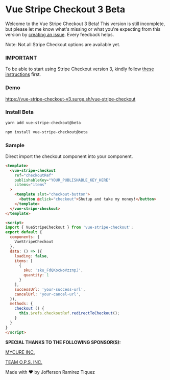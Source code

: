 
# Vue Stripe Checkout 3 Beta

Welcome to the Vue Stripe Checkout 3 Beta! This version is still incomplete, but please let me know what's missing or what you're expecting from this version by [creating an issue](https://github.com/jofftiquez/vue-stripe-checkout/issues/new). Every feedback helps.

Note: Not all Stripe Checkout options are available yet.

### IMPORTANT

To be able to start using Stripe Checkout version 3, kindly follow [these instructions](https://stripe.com/docs/payments/checkout/client) first.

### Demo

https://vue-stripe-checkout-v3.surge.sh/vue-stripe-checkout

### Install Beta

```bash
yarn add vue-stripe-checkout@beta
```

```bash
npm install vue-stripe-checkout@beta
```

### Sample

Direct import the checkout component into your component.

```html
<template>
  <vue-stripe-checkout
    ref="checkoutRef"
    publishableKey="YOUR_PUBLISHABLE_KEY_HERE"
    :items="items"
  >
    <template slot="checkout-button">
      <button @click="checkout">Shutup and take my money!</button>
    </template>
  </vue-stripe-checkout>
</template>

<script>
import { VueStripeCheckout } from 'vue-stripe-checkout';
export default {
  components: {
    VueStripeCheckout
  },
  data: () => ({
    loading: false,
    items: [
      {
        sku: 'sku_FdQKocNoVzznpJ', 
        quantity: 1
      }
    ],
    successUrl: 'your-success-url',
    cancelUrl: 'your-cancel-url',
  }),
  methods: {
    checkout () {
      this.$refs.checkoutRef.redirectToCheckout();
    }
  }
}
</script>
```

**SPECIAL THANKS TO THE FOLLOWING SPONSOR(S):**

[MYCURE INC.](https://www.mycure.md)

[TEAM O.P.S. INC.](http://myteamops.com/)

Made with :heart: by Jofferson Ramirez Tiquez
